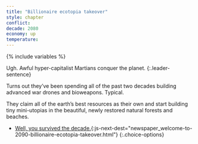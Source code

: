 ```yaml
---
title: "Billionaire ecotopia takeover"
style: chapter
conflict: 
decade: 2080
economy: up
temperature: 
---
```


{% include variables %}

Ugh. Awful hyper-capitalist Martians conquer the planet.
{:.leader-sentence}

Turns out they’ve been spending all of the past two decades building advanced war drones and bioweapons. Typical.

They claim all of the earth’s best resources as their own and start building tiny mini-utopias in the beautiful, newly restored natural forests and beaches.

- [Well, you survived the decade.](part-page_2090.html){:js-next-dest="newspaper_welcome-to-2090-billionaire-ecotopia-takeover.html"}
{:.choice-options}
